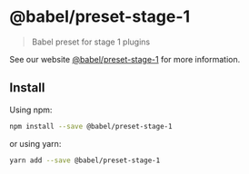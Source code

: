 # @babel/preset-stage-1

> Babel preset for stage 1 plugins

See our website [@babel/preset-stage-1](https://new.babeljs.io/docs/en/next/babel-preset-stage-1.html) for more information.

## Install

Using npm:

```sh
npm install --save @babel/preset-stage-1
```

or using yarn:

```sh
yarn add --save @babel/preset-stage-1
```

